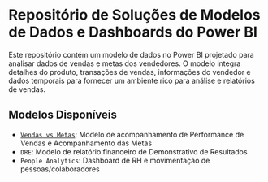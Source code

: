 
# Repositório de Soluções de Modelos de Dados e Dashboards do Power BI

Este repositório contém um modelo de dados no Power BI projetado para analisar dados de vendas e metas dos vendedores. O modelo integra detalhes do produto, transações de vendas, informações do vendedor e dados temporais para fornecer um ambiente rico para análise e relatórios de vendas.

## Modelos Disponíveis

- [`Vendas vs Metas`](soluções/vendas_vs_metas): Modelo de acompanhamento de Performance de Vendas e Acompanhamento das Metas
- `DRE`: Modelo de relatório financeiro de Demonstrativo de Resultados
- `People Analytics`: Dashboard de RH e movimentação de pessoas/colaboradores


